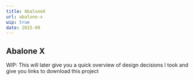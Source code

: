 ```yaml
---
title: AbaloneX
url: abalone-x
wip: true
date: 2015-09
---
```


## Abalone X

WIP: This will later give you a quick overview of design decisions I took and give you links to download this project
